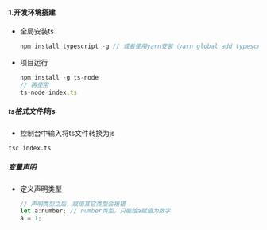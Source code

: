 #### 1.开发环境搭建

- 全局安装ts

  ```js
  npm install typescript -g // 或者使用yarn安装（yarn global add typescript）
  ```

- 项目运行

  ```js
  npm install -g ts-node
  // 再使用
  ts-node index.ts
  ```


##### ts格式文件转js

- 控制台中输入将ts文件转换为js

```bash
tsc index.ts
```

##### 变量声明

- 定义声明类型

  ```js
  // 声明类型之后，赋值其它类型会报错
  let a:number; // number类型，只能给a赋值为数字
  a = 1;
  ```